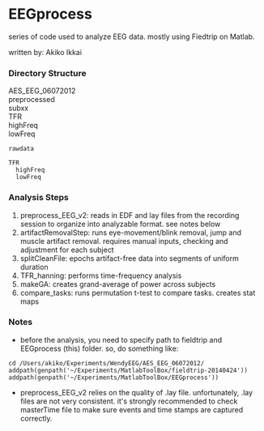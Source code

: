 EEGprocess
==========

series of code used to analyze EEG data. mostly using Fiedtrip on Matlab.

written by: Akiko Ikkai


### Directory Structure
AES_EEG_06072012  
	preprocessed  
		subxx  
		   TFR  
		     highFreq  
		     lowFreq  
	
	rawdata  
	
	TFR  
	  highFreq  
	  lowFreq  

### Analysis Steps
1. preprocess_EEG_v2: reads in EDF and lay files from the recording session to organize into analyzable format. see notes below    
2. artifactRemovalStep: runs eye-movement/blink removal, jump and muscle artifact removal. requires manual inputs, checking and adjustment for each subject    
3. splitCleanFile: epochs artifact-free data into segments of uniform duration  
4. TFR_hanning: performs time-frequency analysis  
5. makeGA: creates grand-average of power across subjects  
6. compare_tasks: runs permutation t-test to compare tasks. creates stat maps  

### Notes
* before the analysis, you need to specify path to fieldtrip and EEGprocess (this) folder. so, do something like:      
```{r}
cd /Users/akiko/Experiments/WendyEEG/AES_EEG_06072012/
addpath(genpath('~/Experiments/MatlabToolBox/fieldtrip-20140424'))
addpath(genpath('~/Experiments/MatlabToolBox/EEGprocess'))
```
* preprocess_EEG_v2 relies on the quality of .lay file. unfortunately, .lay files are not very consistent. it's strongly recommended to check masterTime file to make sure events and time stamps are captured correctly.

	
				
			
